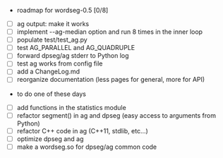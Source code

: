 * roadmap for wordseg-0.5 [0/8]
- [ ] ag output: make it works
- [ ] implement --ag-median option and run 8 times in the inner loop
- [ ] populate test/test_ag.py
- [ ] test AG_PARALLEL and AG_QUADRUPLE
- [ ] forward dpseg/ag stderr to Python log
- [ ] test ag works from config file
- [ ] add a ChangeLog.md
- [ ] reorganize documentation (less pages for general, more for API)

* to do one of these days
- [ ] add functions in the statistics module
- [ ] refactor segment() in ag and dpseg (easy access to arguments from Python)
- [ ] refactor C++ code in ag (C++11, stdlib, etc...)
- [ ] optimize dpseg and ag
- [ ] make a wordseg.so for dpseg/ag common code
